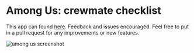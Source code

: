 # Among Us: crewmate checklist

This app can found [here](https://blueprintchris.github.io/among-us-checklist). Feedback and issues encouraged. Feel free to put in a pull request for any improvements or new features.

![among us screenshot](https://i.imgur.com/BBDIlFj.jpg)